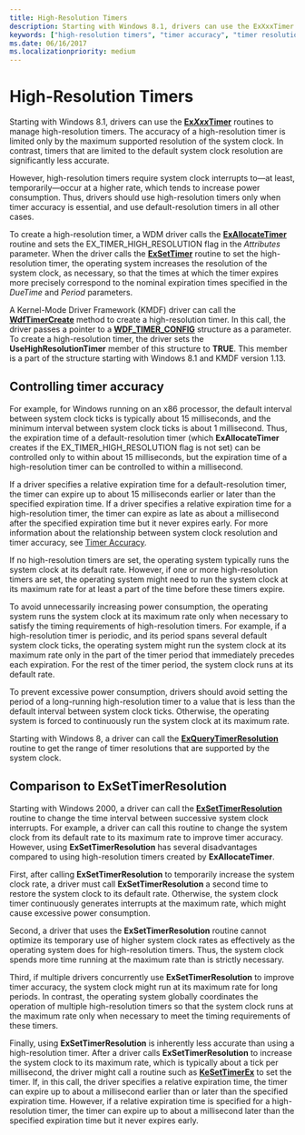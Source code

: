 ```yaml
---
title: High-Resolution Timers
description: Starting with Windows 8.1, drivers can use the ExXxxTimer routines to manage high-resolution timers.
keywords: ["high-resolution timers", "timer accuracy", "timer resolution", "system clock granularity", "EX_TIMER_HIGH_RESOLUTION", "ExXxxTimer routines", "ExQueryTimerResolution", "ExSetTimerResolution"]
ms.date: 06/16/2017
ms.localizationpriority: medium
---
```


# High-Resolution Timers


Starting with Windows 8.1, drivers can use the [**Ex*Xxx*Timer**](exxxxtimer-routines-and-ex-timer-objects.md) routines to manage high-resolution timers. The accuracy of a high-resolution timer is limited only by the maximum supported resolution of the system clock. In contrast, timers that are limited to the default system clock resolution are significantly less accurate.

However, high-resolution timers require system clock interrupts to—at least, temporarily—occur at a higher rate, which tends to increase power consumption. Thus, drivers should use high-resolution timers only when timer accuracy is essential, and use default-resolution timers in all other cases.

To create a high-resolution timer, a WDM driver calls the [**ExAllocateTimer**](/windows-hardware/drivers/ddi/wdm/nf-wdm-exallocatetimer) routine and sets the EX\_TIMER\_HIGH\_RESOLUTION flag in the *Attributes* parameter. When the driver calls the [**ExSetTimer**](/windows-hardware/drivers/ddi/wdm/nf-wdm-exsettimer) routine to set the high-resolution timer, the operating system increases the resolution of the system clock, as necessary, so that the times at which the timer expires more precisely correspond to the nominal expiration times specified in the *DueTime* and *Period* parameters.

A Kernel-Mode Driver Framework (KMDF) driver can call the [**WdfTimerCreate**](/windows-hardware/drivers/ddi/wdftimer/nf-wdftimer-wdftimercreate) method to create a high-resolution timer. In this call, the driver passes a pointer to a [**WDF\_TIMER\_CONFIG**](/windows-hardware/drivers/ddi/wdftimer/ns-wdftimer-_wdf_timer_config) structure as a parameter. To create a high-resolution timer, the driver sets the **UseHighResolutionTimer** member of this structure to **TRUE**. This member is a part of the structure starting with Windows 8.1 and KMDF version 1.13.

## Controlling timer accuracy


For example, for Windows running on an x86 processor, the default interval between system clock ticks is typically about 15 milliseconds, and the minimum interval between system clock ticks is about 1 millisecond. Thus, the expiration time of a default-resolution timer (which **ExAllocateTimer** creates if the EX\_TIMER\_HIGH\_RESOLUTION flag is not set) can be controlled only to within about 15 milliseconds, but the expiration time of a high-resolution timer can be controlled to within a millisecond.

If a driver specifies a relative expiration time for a default-resolution timer, the timer can expire up to about 15 milliseconds earlier or later than the specified expiration time. If a driver specifies a relative expiration time for a high-resolution timer, the timer can expire as late as about a millisecond after the specified expiration time but it never expires early. For more information about the relationship between system clock resolution and timer accuracy, see [Timer Accuracy](timer-accuracy.md).

If no high-resolution timers are set, the operating system typically runs the system clock at its default rate. However, if one or more high-resolution timers are set, the operating system might need to run the system clock at its maximum rate for at least a part of the time before these timers expire.

To avoid unnecessarily increasing power consumption, the operating system runs the system clock at its maximum rate only when necessary to satisfy the timing requirements of high-resolution timers. For example, if a high-resolution timer is periodic, and its period spans several default system clock ticks, the operating system might run the system clock at its maximum rate only in the part of the timer period that immediately precedes each expiration. For the rest of the timer period, the system clock runs at its default rate.

To prevent excessive power consumption, drivers should avoid setting the period of a long-running high-resolution timer to a value that is less than the default interval between system clock ticks. Otherwise, the operating system is forced to continuously run the system clock at its maximum rate.

Starting with Windows 8, a driver can call the [**ExQueryTimerResolution**](/windows-hardware/drivers/ddi/wdm/nf-wdm-exquerytimerresolution) routine to get the range of timer resolutions that are supported by the system clock.

## Comparison to ExSetTimerResolution


Starting with Windows 2000, a driver can call the [**ExSetTimerResolution**](calling-exsettimerresolution-while-processing-a-power-irp.md) routine to change the time interval between successive system clock interrupts. For example, a driver can call this routine to change the system clock from its default rate to its maximum rate to improve timer accuracy. However, using **ExSetTimerResolution** has several disadvantages compared to using high-resolution timers created by **ExAllocateTimer**.

First, after calling **ExSetTimerResolution** to temporarily increase the system clock rate, a driver must call **ExSetTimerResolution** a second time to restore the system clock to its default rate. Otherwise, the system clock timer continuously generates interrupts at the maximum rate, which might cause excessive power consumption.

Second, a driver that uses the **ExSetTimerResolution** routine cannot optimize its temporary use of higher system clock rates as effectively as the operating system does for high-resolution timers. Thus, the system clock spends more time running at the maximum rate than is strictly necessary.

Third, if multiple drivers concurrently use **ExSetTimerResolution** to improve timer accuracy, the system clock might run at its maximum rate for long periods. In contrast, the operating system globally coordinates the operation of multiple high-resolution timers so that the system clock runs at the maximum rate only when necessary to meet the timing requirements of these timers.

Finally, using **ExSetTimerResolution** is inherently less accurate than using a high-resolution timer. After a driver calls **ExSetTimerResolution** to increase the system clock to its maximum rate, which is typically about a tick per millisecond, the driver might call a routine such as [**KeSetTimerEx**](/windows-hardware/drivers/ddi/wdm/nf-wdm-kesettimerex) to set the timer. If, in this call, the driver specifies a relative expiration time, the timer can expire up to about a millisecond earlier than or later than the specified expiration time. However, if a relative expiration time is specified for a high-resolution timer, the timer can expire up to about a millisecond later than the specified expiration time but it never expires early.

 

